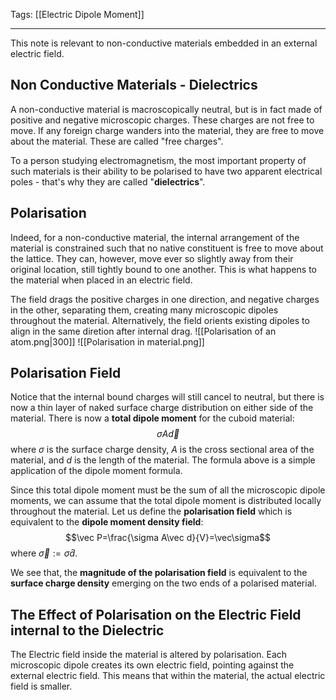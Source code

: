 Tags: [[Electric Dipole Moment]]
___
This note is relevant to non-conductive materials embedded in an external electric field.
## Non Conductive Materials - Dielectrics
A non-conductive material is macroscopically neutral, but is in fact made of positive and negative microscopic charges. These charges are not free to move. If any foreign charge wanders into the material, they are free to move about the material. These are called "free charges". 

To a person studying electromagnetism, the most important property of such materials is their ability to be polarised to have two apparent electrical poles - that's why they are called "**dielectrics**".
## Polarisation
Indeed, for a non-conductive material, the internal arrangement of the material is constrained such that no native constituent is free to move about the lattice. They can, however, move ever so slightly away from their original location, still tightly bound to one another. This is what happens to the material when placed in an electric field. 

The field drags the positive charges in one direction, and negative charges in the other, separating them, creating many microscopic dipoles throughout the material. Alternatively, the field orients existing dipoles to align in the same diretion after internal drag. 
![[Polarisation of an atom.png|300]]
![[Polarisation in material.png]]
## Polarisation Field
Notice that the internal bound charges will still cancel to neutral, but there is now a thin layer of naked surface charge distribution on either side of the material. There is now a **total dipole moment** for the cuboid material:
$$\sigma A\vec d$$
where $\sigma$ is the surface charge density, $A$ is the cross sectional area of the material, and $d$ is the length of the material. The formula above is a simple application of the dipole moment formula. 

Since this total dipole moment must be the sum of all the microscopic dipole moments, we can assume that the total dipole moment is distributed locally throughout the material. Let us define the **polarisation field** which is equivalent to the **dipole moment density field**:
$$\vec P=\frac{\sigma A\vec d}{V}=\vec\sigma$$
where $\vec\sigma:=\sigma\hat d$. 

We see that, the **magnitude of the polarisation field** is equivalent to the **surface charge density** emerging on the two ends of a polarised material. 
## The Effect of Polarisation on the Electric Field internal to the Dielectric
The Electric field inside the material is altered by polarisation. Each microscopic dipole creates its own electric field, pointing against the external electric field. This means that within the material, the actual electric field is smaller. 